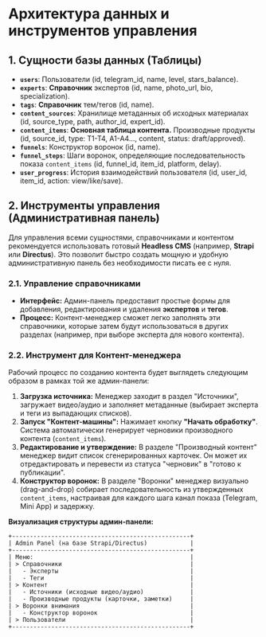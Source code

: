 # Архитектура данных и инструментов управления

## 1. Сущности базы данных (Таблицы)

-   **`users`**: Пользователи (id, telegram_id, name, level, stars_balance).
-   **`experts`**: **Справочник** экспертов (id, name, photo_url, bio, specialization).
-   **`tags`**: **Справочник** тем/тегов (id, name).
-   **`content_sources`**: Хранилище метаданных об исходных материалах (id, source_type, path, author_id, expert_id).
-   **`content_items`**: **Основная таблица контента.** Производные продукты (id, source_id, type: T1-T4, A1-A4..., content, status: draft/approved).
-   **`funnels`**: Конструктор воронок (id, name).
-   **`funnel_steps`**: Шаги воронок, определяющие последовательность показа `content_items` (id, funnel_id, item_id, platform, delay).
-   **`user_progress`**: История взаимодействий пользователя (id, user_id, item_id, action: view/like/save).

## 2. Инструменты управления (Административная панель)

Для управления всеми сущностями, справочниками и контентом рекомендуется использовать готовый **Headless CMS** (например, **Strapi** или **Directus**). Это позволит быстро создать мощную и удобную административную панель без необходимости писать ее с нуля.

### 2.1. Управление справочниками

-   **Интерфейс:** Админ-панель предоставит простые формы для добавления, редактирования и удаления **экспертов** и **тегов**.
-   **Процесс:** Контент-менеджер сможет легко заполнять эти справочники, которые затем будут использоваться в других разделах (например, при выборе эксперта для нового контента).

### 2.2. Инструмент для Контент-менеджера

Рабочий процесс по созданию контента будет выглядеть следующим образом в рамках той же админ-панели:

1.  **Загрузка источника:** Менеджер заходит в раздел "Источники", загружает видео/аудио и заполняет метаданные (выбирает эксперта и теги из выпадающих списков).
2.  **Запуск "Контент-машины":** Нажимает кнопку **"Начать обработку"**. Система автоматически генерирует черновики производного контента (`content_items`).
3.  **Редактирование и утверждение:** В разделе "Производный контент" менеджер видит список сгенерированных карточек. Он может их отредактировать и перевести из статуса "черновик" в "готово к публикации".
4.  **Конструктор воронок:** В разделе "Воронки" менеджер визуально (drag-and-drop) собирает последовательность из утвержденных `content_items`, настраивая для каждого шага канал показа (Telegram, Mini App) и задержку.

**Визуализация структуры админ-панели:**
```
+--------------------------------------------------+
| Admin Panel (на базе Strapi/Directus)            |
+--------------------------------------------------+
| Меню:                                            |
| > Справочники                                    |
|   - Эксперты                                     |
|   - Теги                                         |
| > Контент                                        |
|   - Источники (исходные видео/аудио)             |
|   - Производные продукты (карточки, заметки)     |
| > Воронки внимания                               |
|   - Конструктор воронок                          |
| > Пользователи                                   |
+--------------------------------------------------+